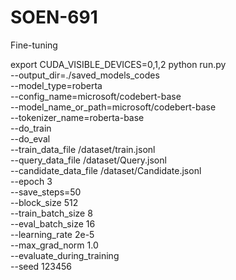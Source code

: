# SOEN-691
Fine-tuning

export CUDA_VISIBLE_DEVICES=0,1,2
python run.py \
 --output_dir=./saved_models_codes \
 --model_type=roberta \
 --config_name=microsoft/codebert-base \
 --model_name_or_path=microsoft/codebert-base \
 --tokenizer_name=roberta-base \
 --do_train \
 --do_eval \
 --train_data_file /dataset/train.jsonl \
 --query_data_file /dataset/Query.jsonl \
 --candidate_data_file  /dataset/Candidate.jsonl \
 --epoch 3 \
 --save_steps=50 \
 --block_size 512 \
 --train_batch_size 8 \
 --eval_batch_size 16 \
 --learning_rate 2e-5 \
 --max_grad_norm 1.0 \
 --evaluate_during_training \
 --seed 123456 
